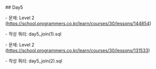 \## Day5

\- 문제: Level 2 (https://school.programmers.co.kr/learn/courses/30/lessons/144854)

\- 작성 쿼리: day5\_join(1).sql

\- 문제: Level 2 (https://school.programmers.co.kr/learn/courses/30/lessons/131533)

\- 작성 쿼리: day5\_join(2).sql


